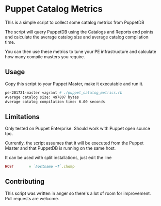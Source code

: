 # Puppet Catalog Metrics

This is a simple script to collect some catalog metrics from PuppetDB

The script will query PuppetDB using the Catalogs and Reports end points and calculate the average catalog size and average catalog compilation time.

You can then use these metrics to tune your PE infrastructure and calculate how many compile masters you require.

## Usage

Copy this script to your Puppet Master, make it executable and run it.

```bash
pe-201721-master vagrant # ./puppet_catalog_metrics.rb
Average catalog size: 497807 bytes
Average catalog compilation time: 6.00 seconds
```

## Limitations

Only tested on Puppet Enterprise. Should work with Puppet open source too.

Currently, the script assumes that it will be executed from the Puppet Master and that PuppetDB is running on the same host.

It can be used with split installations, just edit the line

```ruby
HOST       = `hostname -f`.chomp
```

## Contributing

This script was written in anger so there's a lot of room for improvement. Pull requests are welcome.
